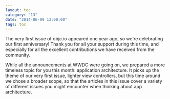 ```yaml
---
layout: toc
category: "13"
date: "2014-06-09 13:00:00"
tags: toc
---
```


The very first issue of objc.io appeared one year ago, so we're celebrating our first anniversary! Thank you for all your support during this time, and especially for all the excellent contributions we have received from the community.

While all the announcements at WWDC were going on, we prepared a more timeless topic for you this month: application architecture. It picks up the theme of our very first issue, lighter view controllers, but this time around we chose a broader scope, so that the articles in this issue cover a variety of different issues you might encounter when thinking about app architecture. 

